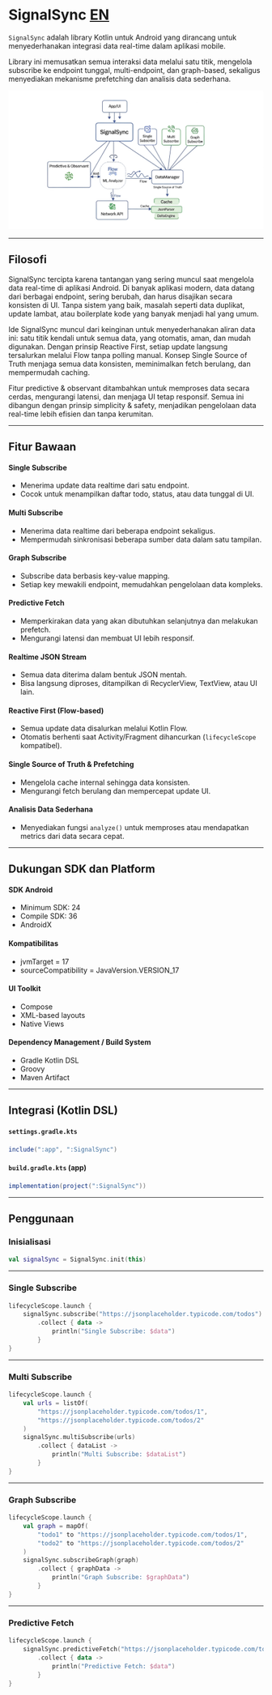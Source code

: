 # SignalSync [EN](./README-EN.md)

`SignalSync` adalah library Kotlin untuk Android yang dirancang untuk menyederhanakan integrasi data real-time dalam aplikasi mobile.

Library ini memusatkan semua interaksi data melalui satu titik, mengelola subscribe ke endpoint tunggal, multi-endpoint, dan graph-based, sekaligus menyediakan mekanisme prefetching dan analisis data sederhana.

<img src="./diagram1.png" alt="diagram.png" >

---

## Filosofi

SignalSync tercipta karena tantangan yang sering muncul saat mengelola data real-time di aplikasi Android. Di banyak aplikasi modern, data datang dari berbagai endpoint, sering berubah, dan harus disajikan secara konsisten di UI. Tanpa sistem yang baik, masalah seperti data duplikat, update lambat, atau boilerplate kode yang banyak menjadi hal yang umum.

Ide SignalSync muncul dari keinginan untuk menyederhanakan aliran data ini: satu titik kendali untuk semua data, yang otomatis, aman, dan mudah digunakan. Dengan prinsip Reactive First, setiap update langsung tersalurkan melalui Flow tanpa polling manual. Konsep Single Source of Truth menjaga semua data konsisten, meminimalkan fetch berulang, dan mempermudah caching.

Fitur predictive & observant ditambahkan untuk memproses data secara cerdas, mengurangi latensi, dan menjaga UI tetap responsif. Semua ini dibangun dengan prinsip simplicity & safety, menjadikan pengelolaan data real-time lebih efisien dan tanpa kerumitan.

---

## Fitur Bawaan

#### Single Subscribe
   - Menerima update data realtime dari satu endpoint.
   - Cocok untuk menampilkan daftar todo, status, atau data tunggal di UI.

#### Multi Subscribe
   - Menerima data realtime dari beberapa endpoint sekaligus.
   - Mempermudah sinkronisasi beberapa sumber data dalam satu tampilan.

#### Graph Subscribe
   - Subscribe data berbasis key-value mapping.
   - Setiap key mewakili endpoint, memudahkan pengelolaan data kompleks.

#### Predictive Fetch
   - Memperkirakan data yang akan dibutuhkan selanjutnya dan melakukan prefetch.
   - Mengurangi latensi dan membuat UI lebih responsif.

#### Realtime JSON Stream
   - Semua data diterima dalam bentuk JSON mentah.
   - Bisa langsung diproses, ditampilkan di RecyclerView, TextView, atau UI lain.

#### Reactive First (Flow-based)
   - Semua update data disalurkan melalui Kotlin Flow.
   - Otomatis berhenti saat Activity/Fragment dihancurkan (`lifecycleScope` kompatibel).

#### Single Source of Truth & Prefetching
   - Mengelola cache internal sehingga data konsisten.
   - Mengurangi fetch berulang dan mempercepat update UI.

#### Analisis Data Sederhana
   - Menyediakan fungsi `analyze()` untuk memproses atau mendapatkan metrics dari data secara cepat.

---

## Dukungan SDK dan Platform

#### SDK Android
   - Minimum SDK: 24
   - Compile SDK: 36
   - AndroidX

#### Kompatibilitas
   - jvmTarget = 17
   - sourceCompatibility = JavaVersion.VERSION_17
   
#### UI Toolkit
   - Compose
   - XML-based layouts
   - Native Views
   
#### Dependency Management / Build System
   - Gradle Kotlin DSL
   - Groovy
   - Maven Artifact

---

## Integrasi (Kotlin DSL)

#### `settings.gradle.kts`

```gradle
include(":app", ":SignalSync")
```

#### `build.gradle.kts` (app)

```gradle
implementation(project(":SignalSync"))
```

---

## Penggunaan

### Inisialisasi

```kotlin
val signalSync = SignalSync.init(this)
```

---

### Single Subscribe

```kotlin
lifecycleScope.launch {
    signalSync.subscribe("https://jsonplaceholder.typicode.com/todos")
        .collect { data ->
            println("Single Subscribe: $data")
        }
}
```
---

### Multi Subscribe

```kotlin
lifecycleScope.launch {
    val urls = listOf(
        "https://jsonplaceholder.typicode.com/todos/1",
        "https://jsonplaceholder.typicode.com/todos/2"
    )
    signalSync.multiSubscribe(urls)
        .collect { dataList ->
            println("Multi Subscribe: $dataList")
        }
}
```

---

### Graph Subscribe

```kotlin
lifecycleScope.launch {
    val graph = mapOf(
        "todo1" to "https://jsonplaceholder.typicode.com/todos/1",
        "todo2" to "https://jsonplaceholder.typicode.com/todos/2"
    )
    signalSync.subscribeGraph(graph)
        .collect { graphData ->
            println("Graph Subscribe: $graphData")
        }
}
```

---

### Predictive Fetch

```kotlin
lifecycleScope.launch {
    signalSync.predictiveFetch("https://jsonplaceholder.typicode.com/todos")
        .collect { data ->
            println("Predictive Fetch: $data")
        }
}
```